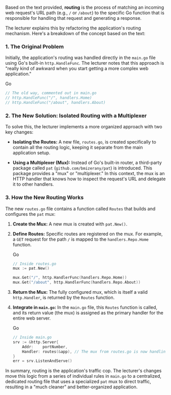 Based on the text provided, **routing** is the process of matching an incoming web request's URL path (e.g., `/` or `/about`) to the specific Go function that is responsible for handling that request and generating a response.

The lecturer explains this by refactoring the application's routing mechanism. Here's a breakdown of the concept based on the text:

### 1. The Original Problem

Initially, the application's routing was handled directly in the `main.go` file using Go's built-in `http.HandleFunc`. The lecturer notes that this approach is "really kind of awkward when you start getting a more complex web application."

Go

```Go
// The old way, commented out in main.go
// http.HandleFunc("/", handlers.Home)
// http.HandleFunc("/about", handlers.About)
```

### 2. The New Solution: Isolated Routing with a Multiplexer

To solve this, the lecturer implements a more organized approach with two key changes:

- **Isolating the Routes:** A new file, `routes.go`, is created specifically to contain all the routing logic, keeping it separate from the main application setup.
    
- **Using a Multiplexer (Mux):** Instead of Go's built-in router, a third-party package called `pat` (`github.com/bmizerany/pat`) is introduced. This package provides a "mux" or "multiplexer." In this context, the mux is an HTTP handler that knows how to inspect the request's URL and delegate it to other handlers.
    

### 3. How the New Routing Works

The new `routes.go` file contains a function called `Routes` that builds and configures the `pat` mux:

1. **Create the Mux:** A new mux is created with `pat.New()`.
    
2. **Define Routes:** Specific routes are registered on the mux. For example, a `GET` request for the path `/` is mapped to the `handlers.Repo.Home` function.
    
    Go
    
    ```Go
    // Inside routes.go
    mux := pat.New()
    
    mux.Get("/", http.HandlerFunc(handlers.Repo.Home))
    mux.Get("/about", http.HandlerFunc(handlers.Repo.About))
    ```
    
3. **Return the Mux:** The fully configured mux, which is itself a valid `http.Handler`, is returned by the `Routes` function.
    
4. **Integrate in `main.go`:** In the `main.go` file, this `Routes` function is called, and its return value (the mux) is assigned as the primary handler for the entire web server.
    
    Go
    
    ```Go
    // Inside main.go
    srv := &http.Server{
        Addr:    portNumber,
        Handler: routes(&app), // The mux from routes.go is now handling all requests
    }
    err = srv.ListenAndServe()
    ```
    

In summary, routing is the application's traffic cop. The lecturer's changes move this logic from a series of individual rules in `main.go` to a centralized, dedicated routing file that uses a specialized `pat` mux to direct traffic, resulting in a "much cleaner" and better-organized application.